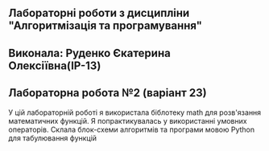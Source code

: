 ## Лабораторні роботи з дисципліни "Алгоритмізація та програмування"
## Виконала: Руденко Єкатерина Олексіївна(ІР-13)
## Лабораторна робота №2 (варіант 23)

У цій лабораторній роботі я використала біблотеку math для розв'язання математичних функцій. Я попрактикувалась у використанні умовних операторів. Склала блок-схеми алгоритмів та програми мовою Python для табулювання функцій